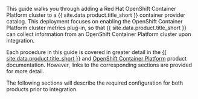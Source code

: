 This guide walks you through adding a Red Hat OpenShift Container Platform cluster to a {{ site.data.product.title_short }} container provider catalog. This deployment focuses on enabling the OpenShift Container Platform cluster metrics plug-in, so that {{ site.data.product.title_short }} can collect information from an OpenShift Container Platform cluster upon integration.

Each procedure in this guide is covered in greater detail in the [{{ site.data.product.title_short }}](https://www.ibm.com/support/knowledgecenter/SSFC4F_2.0.0/mcm/infrastructure/infra_mgmt_intro.html)
and [OpenShift Container Platform](https://access.redhat.com/documentation/en/openshift-container-platform/)
product documentation. However, links to the corresponding sections are provided for more detail.

The following sections will describe the required configuration for both products prior to integration.
